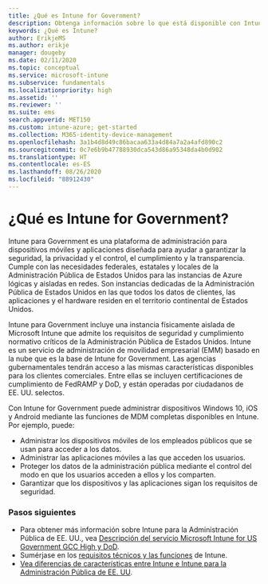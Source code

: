 ```yaml
---
title: ¿Qué es Intune for Government?
description: Obtenga información sobre lo que está disponible con Intune for Government.
keywords: ¿Qué es Intune?
author: ErikjeMS
ms.author: erikje
manager: dougeby
ms.date: 02/11/2020
ms.topic: conceptual
ms.service: microsoft-intune
ms.subservice: fundamentals
ms.localizationpriority: high
ms.assetid: ''
ms.reviewer: ''
ms.suite: ems
search.appverid: MET150
ms.custom: intune-azure; get-started
ms.collection: M365-identity-device-management
ms.openlocfilehash: 3a1b4d8d49c86bacaa633a4d84a7a2a4afd890c2
ms.sourcegitcommit: 0c7e6b9b47788930dca543d86a95348da4b0d902
ms.translationtype: HT
ms.contentlocale: es-ES
ms.lasthandoff: 08/26/2020
ms.locfileid: "88912430"
---
```

# <a name="what-is-intune-for-government"></a>¿Qué es Intune for Government?

Intune para Government es una plataforma de administración para dispositivos móviles y aplicaciones diseñada para ayudar a garantizar la seguridad, la privacidad y el control, el cumplimiento y la transparencia. Cumple con las necesidades federales, estatales y locales de la Administración Pública de Estados Unidos para las instancias de Azure lógicas y aisladas en redes. Son instancias dedicadas de la Administración Pública de Estados Unidos en las que todos los datos de clientes, las aplicaciones y el hardware residen en el territorio continental de Estados Unidos. 

Intune para Government incluye una instancia físicamente aislada de Microsoft Intune que admite los requisitos de seguridad y cumplimiento normativo críticos de la Administración Pública de Estados Unidos. Intune es un servicio de administración de movilidad empresarial (EMM) basado en la nube que es la base de Intune for Government. Las agencias gubernamentales tendrán acceso a las mismas características disponibles para los clientes comerciales. Entre ellas se incluyen certificaciones de cumplimiento de FedRAMP y DoD, y están operadas por ciudadanos de EE. UU. selectos.

Con Intune for Government puede administrar dispositivos Windows 10, iOS y Android mediante las funciones de MDM completas disponibles en Intune. Por ejemplo, puede:

- Administrar los dispositivos móviles de los empleados públicos que se usan para acceder a los datos.
- Administrar las aplicaciones móviles a las que acceden los usuarios.
- Proteger los datos de la administración pública mediante el control del modo en que los usuarios acceden a ellos y los comparten.
- Garantizar que los dispositivos y las aplicaciones sigan los requisitos de seguridad.

### <a name="next-steps"></a>Pasos siguientes
- Para obtener más información sobre Intune para la Administración Pública de EE. UU., vea [Descripción del servicio Microsoft Intune for US Government GCC High y DoD](/enterprise-mobility-security/solutions/ems-intune-govt-service-description).
- Sumérjase en los [requisitos técnicos y las funciones](/intune/supported-devices-browsers) de Intune.
- [Vea diferencias de características entre Intune e Intune para la Administración Pública de EE. UU](/enterprise-mobility-security/solutions/ems-intune-govt-service-description).